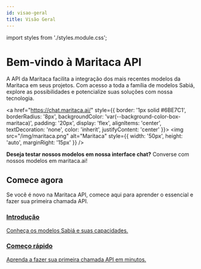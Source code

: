 ```yaml
---
id: visao-geral
title: Visão Geral
---
```

import styles from './styles.module.css';

# Bem-vindo à Maritaca API

A API da Maritaca facilita a integração dos mais recentes modelos da Maritaca em seus projetos. Com acesso a toda a família de modelos Sabiá, explore as possibilidades e potencialize suas soluções com nossa tecnologia.
<!-- TODO: Adicionar link para o paper quando estiver pronto 
<a href="https://www.maritaca.ai/sabia-2" style={{ border: '1px solid #FCFBEF', borderRadius: '8px', backgroundColor: '#FCFBEF', padding: '20px', marginBottom: '20px', display: 'flex', alignItems: 'center', textDecoration: 'none', color: 'inherit', justifyContent: 'center' }}>
  <img src="/img/sabia.png" alt="Sabia" style={{ width: '50px', height: 'auto', marginRight: '15px' }} />
  <p style={{ margin: 0 }}>
    <strong>Apresentando o Sabiá 3</strong>, nosso modelo mais avançado até agora. Leia mais em nosso post no blog.
  </p>
</a>
-->

<a href="https://chat.maritaca.ai/" style={{
  border: '1px solid #6BE7C1',
  borderRadius: '8px',
  backgroundColor: 'var(--background-color-box-maritaca)',
  padding: '20px',
  display: 'flex',
  alignItems: 'center',
  textDecoration: 'none',
  color: 'inherit',
  justifyContent: 'center'
}}>
  <img src="/img/maritaca.png" alt="Maritaca" style={{ width: '50px', height: 'auto', marginRight: '15px' }} />

  <p style={{ margin: 0 }}>
    <strong>Deseja testar nossos modelos em nossa interface chat?</strong> Converse com nossos modelos em maritaca.ai!
  </p>
</a>


## Comece agora

Se você é novo na Maritaca API, comece aqui para aprender o essencial e fazer sua primeira chamada API.

<div style={{ display: 'flex', justifyContent: 'space-around', margin: '20px 0', flexWrap: 'wrap' }}>
  <a href="/pt/introducao" className="icon-box" style={{ flex: '1 1 200px', margin: '10px', textAlign: 'center' }}>
    <i className="fas fa-book-open" style={{ fontSize: '2em', marginBottom: '10px' }}></i>
    <h3>Introdução</h3>
    <p>Conheça os modelos Sabiá e suas capacidades.</p>
  </a>
  <a href="/pt/maritalk-api/comeco-rapido" className="icon-box" style={{ flex: '1 1 200px', margin: '10px', textAlign: 'center' }}>
    <i className="fas fa-rocket" style={{ fontSize: '2em', marginBottom: '10px' }}></i>
    <h3>Começo rápido</h3>
    <p>Aprenda a fazer sua primeira chamada API em minutos.</p>
  </a>
</div>



